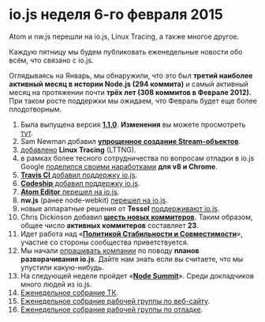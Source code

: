# io.js неделя 6-го февраля 2015 

Atom и nw.js перешли на io.js, Linux Tracing, а также многое другое.

Каждую пятницу мы будем публиковать еженедельные новости обо всём, что связано с io.js.

Оглядываясь на Январь, мы обнаружили, что это был **третий наиболее активный месяц в истории Node.js (294 коммита)** и самый активный месяц на протяжении почти **трёх лет (308 коммитов в Феврале 2012).** При таком росте поддержки мы ожидаем, что Февраль будет еще более плодотворным.

1. Была выпущена версия **[1.1.0](https://iojs.org/dist/v1.1.0/)**. **Изменения** вы можете просмотреть [тут](https://github.com/iojs/io.js/blob/v1.x/CHANGELOG.md#2015-02-03-version-110-chrisdickinson).
2. Sam Newman добавил **[упрощенное создание Stream-объектов](https://github.com/iojs/io.js/commit/50daee7243a3f987e1a28d93c43f913471d6885a)**.
3. [добавлено](https://github.com/iojs/io.js/pull/702) **Linux Tracing** (LTTNG).
4. в рамках более тесного сотрудничества по вопросам отладки в io.js Google [поделился своими наработками](https://github.com/iojs/io.js/issues/671#issuecomment-73191538) **для v8 и Chrome**.
5. [**Travis CI** добавил поддержку io.js](http://docs.travis-ci.com/user/build-environment-updates/2015-02-03/).
6. [**Codeship** добавил поддержку io.js](https://codeship.com/documentation/languages/nodejs/#iojs).
7. [**Atom Editor** перешел на io.js](https://github.com/atom/atom/releases/tag/v0.177.0).
8. **nw.js** (ранее node-webkit) [перешел на io.js](https://github.com/nwjs/nw.js/issues/2742).
9. новые аппаратные решения от **Tessel** [поддерживают io.js](http://blog.technical.io/post/110115579867/upcoming-hardware-from-technical-machine).
10. Chris Dickinson добавил [**шесть новых коммитеров**](https://github.com/iojs/io.js/issues/680#issuecomment-73089691). Таким образом, общее число **активных коммитеров** составляет **23**.
11. Идет работа над «**[Политикой Стабильности и Совместимости](https://github.com/iojs/io.js/issues/725)**», участие со стороны сообщества приветствуется.
12. Мы начали [опрашивать компании](https://github.com/iojs/roadmap/issues/13) по поводу **планов разворачивания io.js**. Дайте нам знать если вы считаете, что мы упустили какую-нибудь.
13. На следующей неделе пройдет «[**Node Summit**](http://nodesummit.com/)». Среди докладчиков много людей из io.js.
14. [Еженедельное собрание ТК](https://www.youtube.com/watch?v=IhXa2FmtBI4).
15. [Еженедельное собрание рабочей группы по веб-сайту](https://www.youtube.com/watch?v=SBJaXUA0lSY).
16. [Еженедельное собрание рабочей группы по отладке](https://www.youtube.com/watch?v=Oar2yB5SPtA).
